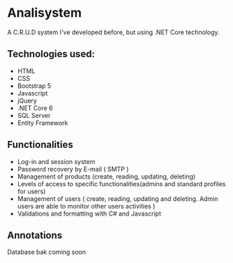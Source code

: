 # Analisystem
A C.R.U.D system I've developed before, but using .NET Core technology.
## Technologies used:

- HTML
- CSS
- Bootstrap 5
- Javascript
- jQuery
- .NET Core 6
- SQL Server
- Entity Framework

## Functionalities

- Log-in and session system
- Password recovery by E-mail ( SMTP )
- Management of products (create, reading, updating, deleting)
- Levels of access to specific functionalities(admins and standard profiles for users)
- Management of users ( create, reading, updating and deleting. Admin users are able to monitor other users activities )
- Validations and formatting with C# and Javascript



## Annotations

Database bak coming soon
